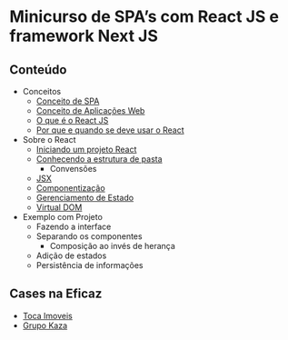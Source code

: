 # Minicurso de SPA’s com React JS e framework Next JS

## Conteúdo
- Conceitos
    - [Conceito de SPA](https://github.com/VictorTurraF/minicurso-react-js/blob/main/conceitos/conceito-de-spa.md)
    - [Conceito de Aplicações Web](https://github.com/VictorTurraF/minicurso-react-js/blob/main/conceitos/aplicacoes-web.md)
    - [O que é o React JS](https://github.com/VictorTurraF/minicurso-react-js/blob/main/conceitos/o-que-e-react-js.md)
    - [Por que e quando se deve usar o React](https://github.com/VictorTurraF/minicurso-react-js/blob/main/conceitos/por-que-react.md)
- Sobre o React
    - [Iniciando um projeto React](https://github.com/VictorTurraF/minicurso-react-js/blob/main/sobre-o-react/iniciando-um-projeto.md)
    - [Conhecendo a estrutura de pasta](https://github.com/VictorTurraF/minicurso-react-js/blob/main/sobre-o-react/conhecendo-a-estrutura-de-pastas.md)
        - Convensões
    - [JSX](https://github.com/VictorTurraF/minicurso-react-js/blob/main/sobre-o-react/react-jsx.md)
    - [Componentização](https://github.com/VictorTurraF/minicurso-react-js/blob/main/sobre-o-react/componentizacao.md)
    - [Gerenciamento de Estado](https://github.com/VictorTurraF/minicurso-react-js/blob/main/sobre-o-react/gerenciamento-de-estado.md)
    - [Virtual DOM](https://github.com/VictorTurraF/minicurso-react-js/blob/main/sobre-o-react/virtual-dom.md)
- Exemplo com Projeto
    - Fazendo a interface
    - Separando os componentes
        - Composição ao invés de herança
    - Adição de estados
    - Persistência de informações


## Cases na Eficaz
- [Toca Imoveis](https://www.tocaimoveis.com.br/)
- [Grupo Kaza](https://grupokaza.ucommerce.com.br/)